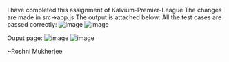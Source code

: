 I have completed this assignment of Kalvium-Premier-League
The changes are made in src->app.js
The output is attached below: 
All the test cases are passed correctly:
![image](https://github.com/RoshniMukherjee/Assignment-Kalvium-Premier-League/assets/88767197/dbc57ef1-acfd-460a-b7c6-f9a427e7adbe)
![image](https://github.com/RoshniMukherjee/Assignment-Kalvium-Premier-League/assets/88767197/5ad84ce7-2c0d-426c-b582-21a12c1e77e1)

Ouput page: 
![image](https://github.com/RoshniMukherjee/Assignment-Kalvium-Premier-League/assets/88767197/f4f3ff0e-160f-468f-b652-ad2f84635a0f)
![image](https://github.com/RoshniMukherjee/Assignment-Kalvium-Premier-League/assets/88767197/77f750fb-fabe-4aa5-8de2-fc8f715bdea0)

~Roshni Mukherjee



